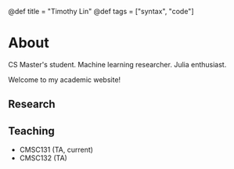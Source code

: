 @def title = "Timothy Lin"
@def tags = ["syntax", "code"]

# About

CS Master's student. Machine learning researcher. Julia enthusiast.

Welcome to my academic website!

## Research

## Teaching
* CMSC131 (TA, current)
* CMSC132 (TA)
